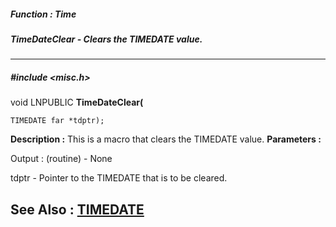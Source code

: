 ##### Function : Time
##### TimeDateClear - Clears the TIMEDATE value.
---
##### #include <misc.h>
void LNPUBLIC **TimeDateClear(**

	TIMEDATE far *tdptr);
**Description :**
This is a macro that clears the TIMEDATE value.
**Parameters :**

Output :
(routine)  -  None


tdptr  -  Pointer to the TIMEDATE that is to be cleared.

**See Also :**
[TIMEDATE](D:/md_files/TIMEDATE.md)
---

